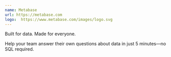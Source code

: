 ```yaml
---
name: Metabase
url: https://metabase.com
logo:  https://www.metabase.com/images/logo.svg
---
```

Built for data.
Made for everyone.

Help your team answer their own questions about data in just 5 minutes—no SQL required.